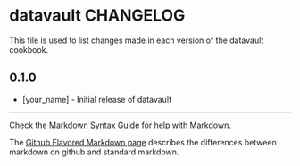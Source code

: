 # datavault CHANGELOG

This file is used to list changes made in each version of the datavault cookbook.

## 0.1.0
- [your_name] - Initial release of datavault

- - -
Check the [Markdown Syntax Guide](http://daringfireball.net/projects/markdown/syntax) for help with Markdown.

The [Github Flavored Markdown page](http://github.github.com/github-flavored-markdown/) describes the differences between markdown on github and standard markdown.
